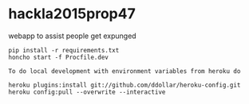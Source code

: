 # hackla2015prop47
webapp to assist people get expunged

```
pip install -r requirements.txt
honcho start -f Procfile.dev
```

```
To do local development with environment variables from heroku do

heroku plugins:install git://github.com/ddollar/heroku-config.git
heroku config:pull --overwrite --interactive
```
